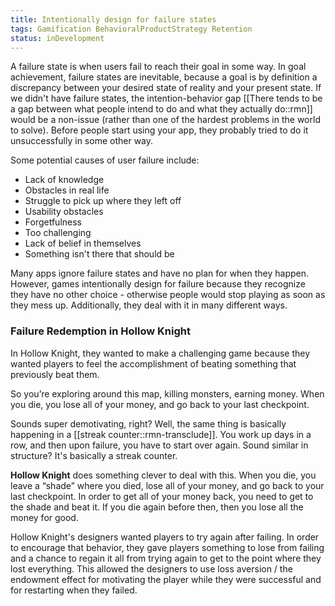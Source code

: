 ```yaml
---
title: Intentionally design for failure states
tags: Gamification BehavioralProductStrategy Retention
status: inDevelopment
---
```


A failure state is when users fail to reach their goal in some way. In goal achievement, failure states are inevitable, because a goal is by definition a discrepancy between your desired state of reality and your present state. If we didn't have failure states, the intention-behavior gap [[There tends to be a gap between what people intend to do and what they actually do::rmn]] would be a non-issue (rather than one of the hardest problems in the world to solve). Before people start using your app, they probably tried to do it unsuccessfully in some other way.

Some potential causes of user failure include:
* Lack of knowledge
* Obstacles in real life
* Struggle to pick up where they left off
* Usability obstacles
* Forgetfulness
* Too challenging
* Lack of belief in themselves
* Something isn't there that should be

Many apps ignore failure states and have no plan for when they happen. However, games intentionally design for failure because they recognize they have no other choice - otherwise people would stop playing as soon as they mess up. Additionally, they deal with it in many different ways.

### Failure Redemption in Hollow Knight

In Hollow Knight, they wanted to make a challenging game because they wanted players to feel the accomplishment of beating something that previously beat them.

So you’re exploring around this map, killing monsters, earning money. When you die, you lose all of your money, and go back to your last checkpoint.

Sounds super demotivating, right?  Well, the same thing is basically happening in a [[streak counter::rmn-transclude]].  You work up days in a row, and then upon failure, you have to start over again.  Sound similar in structure? It's basically a streak counter.

**Hollow Knight** does something clever to deal with this.  When you die, you leave a “shade” where you died, lose all of your money, and go back to your last checkpoint.  In order to get all of your money back, you need to get to the shade and beat it.  If you die again before then, then you lose all the money for good.

Hollow Knight's designers wanted players to try again after failing. In order to encourage that behavior, they gave players something to lose from failing and a chance to regain it all from trying again to get to the point where they lost everything. This allowed the designers to use loss aversion / the endowment effect for motivating the player while they were successful and for restarting when they failed.